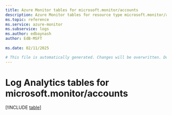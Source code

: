 ```yaml
---
title: Azure Monitor tables for microsoft.monitor/accounts
description: Azure Monitor tables for resource type microsoft.monitor/accounts
ms.topic: reference
ms.service: azure-monitor
ms.subservice: logs
ms.author: edbaynash
author: EdB-MSFT
   
ms.date: 02/11/2025

# This file is automatically generated. Changes will be overwritten. Do not change this file directly.
---
```


# Log Analytics tables for microsoft.monitor/accounts  

[!INCLUDE [table](~/reusable-content/ce-skilling/azure/includes/azure-monitor/reference/tables/microsoft-monitor_accounts-include.md)]

